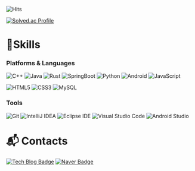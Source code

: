 ![Hits](https://hits.seeyoufarm.com/api/count/incr/badge.svg?url=https%3A%2F%2Fgithub.com%2Fu1qns%2Fhit-counter&count_bg=%239FFFCB&title_bg=%2398F5E1&icon=&icon_color=%23FFFFFF&title=hits&edge_flat=false)

[![Solved.ac Profile](http://mazassumnida.wtf/api/v2/generate_badge?boj=szszszs2)](https://solved.ac/szszszs2)


# 💪Skills
### Platforms & Languages
![C++](https://img.shields.io/badge/C++-00599C.svg?&style=for-the-badge&logo=c%2B%2B)
![Java](https://img.shields.io/badge/Java-ED8B00?style=for-the-badge&logo=openjdk&logoColor=white)
![Rust](https://img.shields.io/badge/Rust-000000.svg?&style=for-the-badge&logo=Rust&logoColor=white)
![SpringBoot](https://img.shields.io/badge/Spring-6DB33F.svg?&style=for-the-badge&logo=Spring&logoColor=white)
![Python](https://img.shields.io/badge/Python-3776AB.svg?&style=for-the-badge&logo=Python&logoColor=white)
![Android](https://img.shields.io/badge/Android-3DDC84.svg?&style=for-the-badge&logo=Android&logoColor=white)
![JavaScript](https://img.shields.io/badge/JavaScript-F7DF1E.svg?&style=for-the-badge&logo=JavaScript&logoColor=white)

![HTML5](https://img.shields.io/badge/HTML5-E34F26.svg?&style=for-the-badge&logo=HTML5&logoColor=white)
![CSS3](https://img.shields.io/badge/CSS3-1572B6.svg?&style=for-the-badge&logo=CSS3&logoColor=white)
![MySQL](https://img.shields.io/badge/MySQL-4479A1.svg?&style=for-the-badge&logo=MySQL&logoColor=white)

### Tools
![Git](https://img.shields.io/badge/Git-F05032.svg?&style=for-the-badge&logo=Git&logoColor=white)
![IntelliJ IDEA](https://img.shields.io/badge/IntelliJ%20IDEA-ce1f5f.svg?&style=for-the-badge&logo=IntelliJ%20IDEA&logoColor=white)
![Eclipse IDE](https://img.shields.io/badge/Eclipse%20IDE-2C2255.svg?&style=for-the-badge&logo=Eclipse%20IDE&logoColor=white)
![Visual Studio Code](https://img.shields.io/badge/Visual%20Studio%20Code-007ACC.svg?&style=for-the-badge&logo=Visual%20Studio%20Code&logoColor=white)
![Android Studio](https://img.shields.io/badge/Android%20Studio-3DDC84.svg?&style=for-the-badge&logo=Android%20Studio&logoColor=white)

 
# :mailbox_with_mail: Contacts
[![Tech Blog Badge](https://img.shields.io/badge/Tistory-ff5a4a.svg?&style=for-the-badge&logo=Tistory&logoColor=white)](http://viin.tistory.com)
[![Naver Badge](https://img.shields.io/badge/Naver-03C75A?style=for-the-badge&logo=Naver&logoColor=white&link=mailto:u1qns@naver.com)](mailto:u1qns@naver.com)

